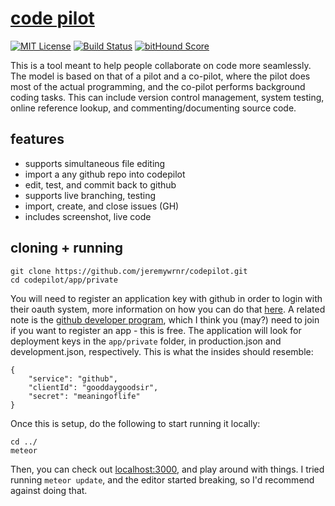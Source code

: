 [code pilot](http://codepilot.xyz)
==================================

[![MIT License](https://img.shields.io/npm/l/alt.svg?style=flat)](http://jeremywrnr.com/mit-license)
[![Build Status](https://travis-ci.org/jeremywrnr/codepilot.svg?branch=dev)](https://travis-ci.org/jeremywrnr/codepilot)
[![bitHound Score](https://www.bithound.io/github/jeremywrnr/codepilot/badges/score.svg)](https://www.bithound.io/github/jeremywrnr/codepilot)

This is a tool meant to help people collaborate on code more seamlessly. The
model is based on that of a pilot and a co-pilot, where the pilot does most of
the actual programming, and the co-pilot performs background coding tasks. This
can include version control management, system testing, online reference
lookup, and commenting/documenting source code.



## features

- supports simultaneous file editing
- import a any github repo into codepilot
- edit, test, and commit back to github
- supports live branching, testing
- import, create, and close issues (GH)
- includes screenshot, live code



## cloning + running

    git clone https://github.com/jeremywrnr/codepilot.git
    cd codepilot/app/private

You will need to register an application key with github in order to login with
their oauth system, more information on how you can do that [here][oauth]. A
related note is the [github developer program][devel], which I think you (may?)
need to join if you want to register an app - this is free. The application
will look for deployment keys in the `app/private` folder, in production.json
and development.json, respectively. This is what the insides should resemble:

    {
        "service": "github",
        "clientId": "gooddaygoodsir",
        "secret": "meaningoflife"
    }

Once this is setup, do the following to start running it locally:

    cd ../
    meteor

Then, you can check out [localhost:3000](http://localhost:3000), and play
around with things. I tried running `meteor update`, and the editor started
breaking, so I'd recommend against doing that.



[devel]:https://developer.github.com/program/
[oauth]:https://developer.github.com/v3/oauth/

